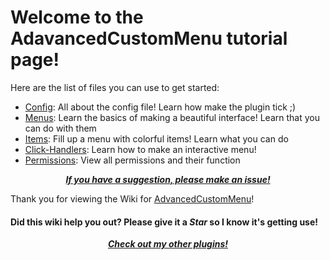 # Welcome to the AdavancedCustomMenu tutorial page! #
Here are the list of files you can use to get started: 
  - [Config](files/config.yml): All about the config file! Learn how make the plugin tick ;)
  - [Menus](menus.md): Learn the basics of making a beautiful interface! Learn that you can do with them
  - [Items](items.md): Fill up a menu with colorful items! Learn what you can do
  - [Click-Handlers](click-handlers.md): Learn how to make an interactive menu!
  - [Permissions](permissions.yml): View all permissions and their function

<p align="center">
  <b><i><a href="https://github.com/SuperRonanCraft/AdvancedCustomMenu/issues">If you have a suggestion, please make an issue!</a></i></b>
</p>

Thank you for viewing the Wiki for [AdvancedCustomMenu](https://www.spigotmc.org/resources/47945/)!

#### Did this wiki help you out? Please give it a ***Star*** so I know it's getting use! ####

<p align="center">
  <b><i><a href="https://www.spigotmc.org/resources/authors/superronancraft.13025/">Check out my other plugins!</a></i></b>
</p>
